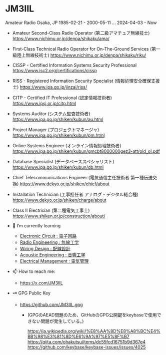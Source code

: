 # JM3IIL
Amateur Radio
Osaka, JP
1985-02-21 - 2000-05-11 ... 2024-04-03 - Now

<!-- Maritime First-Class Radio Operator (第一級海上無線通信士) https://www.nichimu.or.jp/denpa/shikaku/kaijyo/ -->
<!-- First class Radio Electronic Certificate (第一級無線電子証明書) -->
<!-- Maritime Third-Class Radio Operator (第三級海上無線通信士) -->
<!-- (一般無線通信士証明書) --> 
- Amateur Second-Class Radio Operator (第二級アマチュア無線技士) https://www.nichimu.or.jp/denpa/shikaku/ama/
- First-Class Technical Radio Operator for On-The-Ground Services (第一級陸上無線技術士) https://www.nichimu.or.jp/denpa/shikaku/riku/
- CISSP - Certified Information Systems Security Professional https://www.isc2.org/certifications/cissp
- RISS - Registered Information Security Specialist (情報処理安全確保支援士) https://www.ipa.go.jp/jinzai/riss/
- CITP - Certified IT Professional (認定情報技術者) https://www.ipsj.or.jp/citp.html
- Systems Auditor (システム監査技術者) https://www.ipa.go.jp/shiken/kubun/au.html
- Project Manager (プロジェクトマネージャ) https://www.ipa.go.jp/shiken/kubun/pm.html
- Online Systems Engineer (オンライン情報処理技術者) https://www.ipa.go.jp/shiken/kubun/gmcbt8000000gez3-att/old_ol.pdf
- Database Specialist (データベーススペシャリスト) https://www.ipa.go.jp/shiken/kubun/db.html
- Chief Telecommunications Engineer (電気通信主任技術者 第一種伝送交換) https://www.dekyo.or.jp/shiken/chief/about
- Installation Technician (工事担任者 アナログ・デジタル総合種) https://www.dekyo.or.jp/shiken/charge/about
- Class II Electrician (第二種電気工事士) https://www.shiken.or.jp/construction/about/

- 🌱 I’m currently learning
  - [Electronic Circuit : 電子回路](https://github.com/JM3IIL/ElectronicCircuit/)
  - [Radio Engineering : 無線工学](https://github.com/JM3IIL/RadioEngineering/)
  - [Wiring Design : 配線設計](https://github.com/JM3IIL/WiringDesign/)
  - [Acoustic Engineering : 音響工学](https://github.com/JM3IIL/AcousticEngineering/)
  - [Electrical Management : 電気管理](https://github.com/JM3IIL/ElectricalManagement/)

- 📫 How to reach me:
  - https://x.com/JM3IIL

- 🗝 GPG Public Key
  - https://github.com/JM3IIL.gpg
    - (GPGのAEAD問題のため、GitHubのGPG公開鍵をkeybaseで使用できない問題が発生している。)
   
       https://ja.wikipedia.org/wiki/%E8%AA%8D%E8%A8%BC%E4%BB%98%E3%81%8D%E6%9A%97%E5%8F%B7
       https://qiita.com/ohakutsu/items/dc55fcd16751b9d367e4
       https://github.com/keybase/keybase-issues/issues/4025

<!--
### Hi there 👋

**JM3IIL/JM3IIL** is a ✨ _special_ ✨ repository because its `README.md` (this file) appears on your GitHub profile.

Here are some ideas to get you started:

- 🔭 I’m currently working on ...
- 🌱 I’m currently learning ...
- 👯 I’m looking to collaborate on ...
- 🤔 I’m looking for help with ...
- 💬 Ask me about ...
- 📫 How to reach me: ...
- 😄 Pronouns: ...
- ⚡ Fun fact: ...
-->
